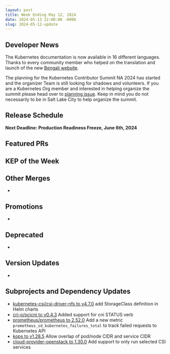 ```yaml
---
layout: post
title: Week Ending May 12, 2024
date: 2024-05-13 22:00:00 -0000
slug: 2024-05-12-update
---
```


## Developer News

The Kubernetes documentation is now available in 16 different languages. Thanks to every community member who helped on the translation and launch of the
new [Bengali website](https://kubernetes.io/bn/).

The planning for the Kubernetes Contributor Summit NA 2024 has started and the organizer Team is still looking for shadows and volunteers.
If you are a Kubernetes Org member and interested in helping organize the summit please head over to [planning issue](https://github.com/kubernetes/community/issues/7854#issuecomment-2109208587). Keep in mind you do not necessarily to be in Salt Lake City to help organize the summit.


## Release Schedule

**Next Deadline: Production Readiness Freeze, June 6th, 2024**


## Featured PRs


## KEP of the Week


## Other Merges

*

## Promotions

*

## Deprecated

*

## Version Updates

*

## Subprojects and Dependency Updates

* [kubernetes-csi/csi-driver-nfs to v4.7.0](https://github.com/kubernetes-csi/csi-driver-nfs/releases/tag/v4.7.0) add StorageClass definition in Helm charts
* [cri-o/ocicni to v0.4.3](https://github.com/cri-o/ocicni/releases/tag/v0.4.3) Added support for cni STATUS verb
* [prometheus/prometheus to 2.52.0](https://github.com/prometheus/prometheus/releases/tag/v2.52.0) Add a new metric `prometheus_sd_kubernetes_failures_total` to track failed requests to Kubernetes API
* [kops to v1.28.5](https://github.com/kubernetes/kops/releases/tag/v1.28.5) Allow overlap of pod/node CIDR and service CIDR
* [cloud-provider-openstack to 1.30.0](https://github.com/kubernetes/cloud-provider-openstack/releases/tag/v1.30.0) Add support to only run selected CSI services 